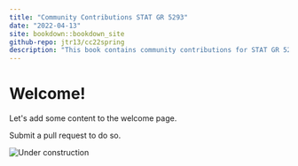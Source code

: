 ```yaml
---
title: "Community Contributions STAT GR 5293"
date: "2022-04-13"
site: bookdown::bookdown_site
github-repo: jtr13/cc22spring
description: "This book contains community contributions for STAT GR 5293 Statistical Graphics Spring 2022"
---
```


# Welcome!

Let's add some content to the welcome page.

Submit a pull request to do so.

![Under construction](under_construction.jpg)
